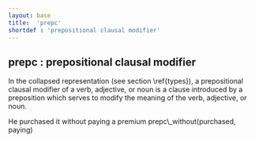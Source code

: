 ```yaml
---
layout: base
title:  'prepc'
shortdef : 'prepositional clausal modifier'
---
```



## prepc : prepositional clausal modifier
In the collapsed representation (see section \ref{types}), a prepositional clausal modifier of a verb, adjective, or noun is a clause introduced by a preposition which  serves to modify the meaning of the verb, adjective, or noun. 

<div class="sd-parse">
He purchased it without paying a premium
prepc\_without(purchased, paying)
</div>

 

